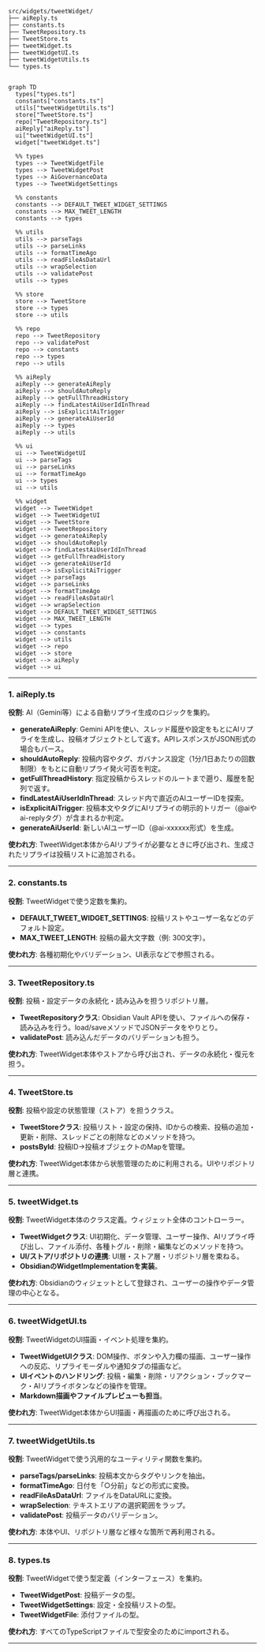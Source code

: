 ```
src/widgets/tweetWidget/
├── aiReply.ts
├── constants.ts
├── TweetRepository.ts
├── TweetStore.ts
├── tweetWidget.ts
├── tweetWidgetUI.ts
├── tweetWidgetUtils.ts
└── types.ts

```

```mermaid

graph TD
  types["types.ts"]
  constants["constants.ts"]
  utils["tweetWidgetUtils.ts"]
  store["TweetStore.ts"]
  repo["TweetRepository.ts"]
  aiReply["aiReply.ts"]
  ui["tweetWidgetUI.ts"]
  widget["tweetWidget.ts"]

  %% types
  types --> TweetWidgetFile
  types --> TweetWidgetPost
  types --> AiGovernanceData
  types --> TweetWidgetSettings

  %% constants
  constants --> DEFAULT_TWEET_WIDGET_SETTINGS
  constants --> MAX_TWEET_LENGTH
  constants --> types

  %% utils
  utils --> parseTags
  utils --> parseLinks
  utils --> formatTimeAgo
  utils --> readFileAsDataUrl
  utils --> wrapSelection
  utils --> validatePost
  utils --> types

  %% store
  store --> TweetStore
  store --> types
  store --> utils

  %% repo
  repo --> TweetRepository
  repo --> validatePost
  repo --> constants
  repo --> types
  repo --> utils

  %% aiReply
  aiReply --> generateAiReply
  aiReply --> shouldAutoReply
  aiReply --> getFullThreadHistory
  aiReply --> findLatestAiUserIdInThread
  aiReply --> isExplicitAiTrigger
  aiReply --> generateAiUserId
  aiReply --> types
  aiReply --> utils

  %% ui
  ui --> TweetWidgetUI
  ui --> parseTags
  ui --> parseLinks
  ui --> formatTimeAgo
  ui --> types
  ui --> utils

  %% widget
  widget --> TweetWidget
  widget --> TweetWidgetUI
  widget --> TweetStore
  widget --> TweetRepository
  widget --> generateAiReply
  widget --> shouldAutoReply
  widget --> findLatestAiUserIdInThread
  widget --> getFullThreadHistory
  widget --> generateAiUserId
  widget --> isExplicitAiTrigger
  widget --> parseTags
  widget --> parseLinks
  widget --> formatTimeAgo
  widget --> readFileAsDataUrl
  widget --> wrapSelection
  widget --> DEFAULT_TWEET_WIDGET_SETTINGS
  widget --> MAX_TWEET_LENGTH
  widget --> types
  widget --> constants
  widget --> utils
  widget --> repo
  widget --> store
  widget --> aiReply
  widget --> ui

```

---

### 1. **aiReply.ts**
**役割**: AI（Gemini等）による自動リプライ生成のロジックを集約。

- **generateAiReply**: Gemini APIを使い、スレッド履歴や設定をもとにAIリプライを生成し、投稿オブジェクトとして返す。APIレスポンスがJSON形式の場合もパース。
- **shouldAutoReply**: 投稿内容やタグ、ガバナンス設定（1分/1日あたりの回数制限）をもとに自動リプライ発火可否を判定。
- **getFullThreadHistory**: 指定投稿からスレッドのルートまで遡り、履歴を配列で返す。
- **findLatestAiUserIdInThread**: スレッド内で直近のAIユーザーIDを探索。
- **isExplicitAiTrigger**: 投稿本文やタグにAIリプライの明示的トリガー（@aiやai-replyタグ）が含まれるか判定。
- **generateAiUserId**: 新しいAIユーザーID（@ai-xxxxxx形式）を生成。

**使われ方**: TweetWidget本体からAIリプライが必要なときに呼び出され、生成されたリプライは投稿リストに追加される。

---

### 2. **constants.ts**
**役割**: TweetWidgetで使う定数を集約。

- **DEFAULT_TWEET_WIDGET_SETTINGS**: 投稿リストやユーザー名などのデフォルト設定。
- **MAX_TWEET_LENGTH**: 投稿の最大文字数（例: 300文字）。

**使われ方**: 各種初期化やバリデーション、UI表示などで参照される。

---

### 3. **TweetRepository.ts**
**役割**: 投稿・設定データの永続化・読み込みを担うリポジトリ層。

- **TweetRepositoryクラス**: Obsidian Vault APIを使い、ファイルへの保存・読み込みを行う。load/saveメソッドでJSONデータをやりとり。
- **validatePost**: 読み込んだデータのバリデーションも担う。

**使われ方**: TweetWidget本体やストアから呼び出され、データの永続化・復元を担う。

---

### 4. **TweetStore.ts**
**役割**: 投稿や設定の状態管理（ストア）を担うクラス。

- **TweetStoreクラス**: 投稿リスト・設定の保持、IDからの検索、投稿の追加・更新・削除、スレッドごとの削除などのメソッドを持つ。
- **postsById**: 投稿ID→投稿オブジェクトのMapを管理。

**使われ方**: TweetWidget本体から状態管理のために利用される。UIやリポジトリ層と連携。

---

### 5. **tweetWidget.ts**
**役割**: TweetWidget本体のクラス定義。ウィジェット全体のコントローラー。

- **TweetWidgetクラス**: UI初期化、データ管理、ユーザー操作、AIリプライ呼び出し、ファイル添付、各種トグル・削除・編集などのメソッドを持つ。
- **UI/ストア/リポジトリの連携**: UI層・ストア層・リポジトリ層を束ねる。
- **ObsidianのWidgetImplementationを実装**。

**使われ方**: Obsidianのウィジェットとして登録され、ユーザーの操作やデータ管理の中心となる。

---

### 6. **tweetWidgetUI.ts**
**役割**: TweetWidgetのUI描画・イベント処理を集約。

- **TweetWidgetUIクラス**: DOM操作、ボタンや入力欄の描画、ユーザー操作への反応、リプライモーダルや通知タブの描画など。
- **UIイベントのハンドリング**: 投稿・編集・削除・リアクション・ブックマーク・AIリプライボタンなどの操作を管理。
- **Markdown描画やファイルプレビューも担当**。

**使われ方**: TweetWidget本体からUI描画・再描画のために呼び出される。

---

### 7. **tweetWidgetUtils.ts**
**役割**: TweetWidgetで使う汎用的なユーティリティ関数を集約。

- **parseTags/parseLinks**: 投稿本文からタグやリンクを抽出。
- **formatTimeAgo**: 日付を「○分前」などの形式に変換。
- **readFileAsDataUrl**: ファイルをDataURLに変換。
- **wrapSelection**: テキストエリアの選択範囲をラップ。
- **validatePost**: 投稿データのバリデーション。

**使われ方**: 本体やUI、リポジトリ層など様々な箇所で再利用される。

---

### 8. **types.ts**
**役割**: TweetWidgetで使う型定義（インターフェース）を集約。

- **TweetWidgetPost**: 投稿データの型。
- **TweetWidgetSettings**: 設定・全投稿リストの型。
- **TweetWidgetFile**: 添付ファイルの型。

**使われ方**: すべてのTypeScriptファイルで型安全のためにimportされる。

---


